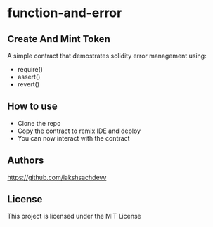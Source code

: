 # function-and-error

## Create And Mint Token
A simple contract that demostrates solidity error management using:

- require()
- assert()
- revert()

## How to use
- Clone the repo
- Copy the contract to remix IDE and deploy
- You can now interact with the contract

## Authors
https://github.com/lakshsachdevv

## License
This project is licensed under the MIT License
